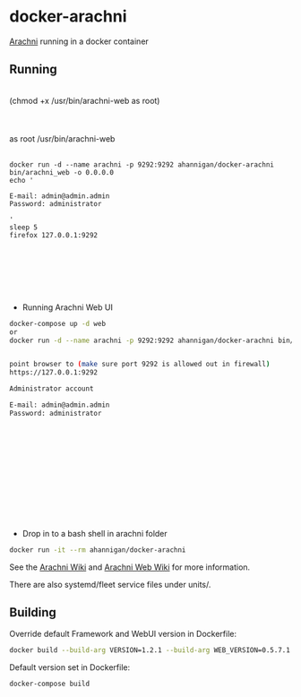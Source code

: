 # docker-arachni

[Arachni](http://www.arachni-scanner.com/) running in a docker container

## Running
<br>
(chmod +x /usr/bin/arachni-web     as root)
<br>


<br>
<br>
<br>
as root
/usr/bin/arachni-web
<br>
<br>

```
docker run -d --name arachni -p 9292:9292 ahannigan/docker-arachni bin/arachni_web -o 0.0.0.0
echo '

E-mail: admin@admin.admin
Password: administrator

'
sleep 5
firefox 127.0.0.1:9292
```
<br>
<br>
<br>
<br>
<br>

- Running Arachni Web UI
```bash
docker-compose up -d web
or
docker run -d --name arachni -p 9292:9292 ahannigan/docker-arachni bin/arachni_web -o 0.0.0.0


point browser to (make sure port 9292 is allowed out in firewall)
https://127.0.0.1:9292

Administrator account

E-mail: admin@admin.admin
Password: administrator


```
<br><br>
<br>
<br>
<br>
<br>
<br>
<br>
<br>
<br>


- Drop in to a bash shell in arachni folder
```bash
docker run -it --rm ahannigan/docker-arachni
```

See the [Arachni Wiki](https://github.com/Arachni/arachni/wiki) and [Arachni Web Wiki](https://github.com/Arachni/arachni-ui-web/wiki) for more information.

There are also systemd/fleet service files under units/.

## Building

Override default Framework and WebUI version in Dockerfile:
```bash
docker build --build-arg VERSION=1.2.1 --build-arg WEB_VERSION=0.5.7.1 -t arachni .
```

Default version set in Dockerfile:
```bash
docker-compose build
```
